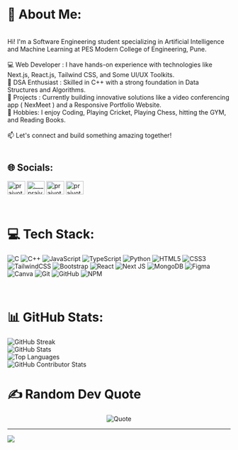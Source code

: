 # 💫 About Me:
<br>Hi! I'm a Software Engineering student specializing in Artificial Intelligence and Machine Learning at PES Modern College of Engineering, Pune.<br><br>💻 Web Developer : I have hands-on experience with technologies like Next.js, React.js, Tailwind CSS, and Some UI/UX Toolkits.<br>🧠 DSA Enthusiast : Skilled in C++ with a strong foundation in Data Structures and Algorithms.<br>🚀 Projects : Currently building innovative solutions like a video conferencing app ( NexMeet ) and a Responsive Portfolio Website.<br>🎯 Hobbies: I enjoy  Coding, Playing Cricket, Playing Chess, hitting the GYM, and Reading Books.<br><br>📫 Let's connect and build something amazing together!
<br><br>
## 🌐 Socials:
<p align="left">
<a href="https://linkedin.com/in/prajyot-porje" target="blank"><img align="center" src="https://raw.githubusercontent.com/rahuldkjain/github-profile-readme-generator/master/src/images/icons/Social/linked-in-alt.svg" alt="prajyot-porje" height="30" width="40" /></a>
<a href="https://instagram.com/___prajyot_17" target="blank"><img align="center" src="https://raw.githubusercontent.com/rahuldkjain/github-profile-readme-generator/master/src/images/icons/Social/instagram.svg" alt="___prajyot_17" height="30" width="40" /></a>
<a href="https://www.leetcode.com/prajyot-porje" target="blank"><img align="center" src="https://raw.githubusercontent.com/rahuldkjain/github-profile-readme-generator/master/src/images/icons/Social/leet-code.svg" alt="prajyot-porje" height="30" width="40" /></a>
<a href="https://auth.geeksforgeeks.org/user/prajyotporje" target="blank"><img align="center" src="https://raw.githubusercontent.com/rahuldkjain/github-profile-readme-generator/master/src/images/icons/Social/geeks-for-geeks.svg" alt="prajyotporje" height="30" width="40" /></a>
</p>

<br>


# 💻 Tech Stack:
![C](https://img.shields.io/badge/c-%2300599C.svg?style=flat&logo=c&logoColor=white)
![C++](https://img.shields.io/badge/c++-%2300599C.svg?style=flat&logo=c%2B%2B&logoColor=white) 
![JavaScript](https://img.shields.io/badge/javascript-%23323330.svg?style=flat&logo=javascript&logoColor=%23F7DF1E)
![TypeScript](https://img.shields.io/badge/typescript-%23007ACC.svg?style=flat&logo=typescript&logoColor=white)
![Python](https://img.shields.io/badge/python-3670A0?style=flat&logo=python&logoColor=ffdd54)
![HTML5](https://img.shields.io/badge/html5-%23E34F26.svg?style=flat&logo=html5&logoColor=white) 
![CSS3](https://img.shields.io/badge/css3-%231572B6.svg?style=flat&logo=css3&logoColor=white)
![TailwindCSS](https://img.shields.io/badge/tailwindcss-%2338B2AC.svg?style=flat&logo=tailwind-css&logoColor=white)
![Bootstrap](https://img.shields.io/badge/bootstrap-%238511FA.svg?style=flat&logo=bootstrap&logoColor=white)
![React](https://img.shields.io/badge/react-%2320232a.svg?style=flat&logo=react&logoColor=%2361DAFB)
![Next JS](https://img.shields.io/badge/Next-black?style=flat&logo=next.js&logoColor=white) 
![MongoDB](https://img.shields.io/badge/MongoDB-%234ea94b.svg?style=flat&logo=mongodb&logoColor=white) 
![Figma](https://img.shields.io/badge/figma-%23F24E1E.svg?style=flat&logo=figma&logoColor=white) 
![Canva](https://img.shields.io/badge/Canva-%2300C4CC.svg?style=flat&logo=Canva&logoColor=white) 
![Git](https://img.shields.io/badge/git-%23F05033.svg?style=flat&logo=git&logoColor=white)
![GitHub](https://img.shields.io/badge/github-%23121011.svg?style=flat&logo=github&logoColor=white)
![NPM](https://img.shields.io/badge/NPM-%23CB3837.svg?style=flat&logo=npm&logoColor=white) 

<br>

# 📊 GitHub Stats:
<div align="left">
  <img src="https://github-readme-streak-stats.herokuapp.com/?user=prajyot-porje&theme=github_dark_dimmed&hide_border=false" alt="GitHub Streak" />
</div>
<div align="left">
  <img src="https://github-readme-stats.vercel.app/api?username=prajyot-porje&theme=github_dark_dimmed&hide_border=false&include_all_commits=true&count_private=true" alt="GitHub Stats" />

</div>
  
<div align="left" >
 <img src="https://github-readme-stats.vercel.app/api/top-langs/?username=prajyot-porje&theme=github_dark_dimmed&hide_border=false&include_all_commits=true&count_private=true&layout=compact" alt="Top Languages" style="vertical-align: top;" />
</div>
<div align="left" >
  <img src="https://github-contributor-stats.vercel.app/api?username=prajyot-porje&limit=5&theme=github_dark_dimmed&combine_all_yearly_contributions=true" alt="GitHub Contributor Stats" style="vertical-align: top;" />
</div>




# ✍️ Random Dev Quote

<div align="center">
  <img src="https://quotes-github-readme.vercel.app/api?type=horizontal&theme=tokyonight" alt="Quote" />
</div>


---
[![](https://visitcount.itsvg.in/api?id=prajyot-porje&icon=0&color=12)](https://visitcount.itsvg.in)

<!-- Proudly created with GPRM ( https://gprm.itsvg.in ) -->
